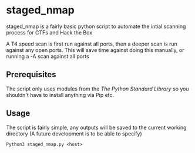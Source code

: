 # staged_nmap
staged_nmap is a fairly basic python script to automate the intial scanning process for CTFs and Hack the Box

A T4 speed scan is first run against all ports, then a deeper scan is run against any open ports. This will save time against doing this manually, or running a -A scan against all ports


## Prerequisites
The script only uses modules from the _The Python Standard Library_ so you shouldn't have to install anything via Pip etc.

## Usage
The script is fairly simple, any outputs will be saved to the current working directory (A future development is to be able to specify)

```
Python3 staged_nmap.py <host>
```

